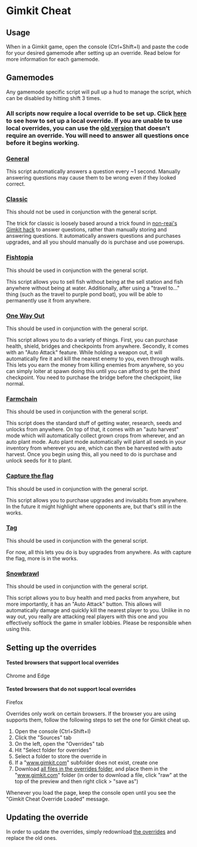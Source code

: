 # Gimkit Cheat

## Usage

When in a Gimkit game, open the console (Ctrl+Shift+I) and paste the code for your desired gamemode after setting up an override. Read below for more information for each gamemode.

## Gamemodes

Any gamemode specific script will pull up a hud to manage the script, which can be disabled by hitting shift 3 times.

### All scripts now require a local override to be set up. Click [here](#setting-up-the-overrides) to see how to set up a local override. If you are unable to use local overrides, you can use the [old version](/v1/general.js) that doesn't require an override. You will need to answer all questions once before it begins working.

### [General](/general.js)

This script automatically answers a question every ~1 second. Manually answering questions may cause them to be wrong even if they looked correct.

### [Classic](/gamemodes/classic.js)

This should not be used in conjunction with the general script.

The trick for classic is loosely based around a trick found in [non-reai's Gimkit hack](https://github.com/non-reai/Gimkit-Hacks) to answer questions, rather than manually storing and answering questions. It automatically answers questions and purchases upgrades, and all you should manually do is purchase and use powerups.

### [Fishtopia](/gamemodes/fishtopia.js)

This should be used in conjunction with the general script.

This script allows you to sell fish without being at the sell station and fish anywhere without being at water. Additionally, after using a "travel to..." thing (such as the travel to purple pond boat), you will be able to permanently use it from anywhere.

### [One Way Out](/gamemodes/one-way-out.js)

This should be used in conjunction with the general script.

This script allows you to do a variety of things. First, you can purchase health, shield, bridges and checkpoints from anywhere. Secondly, it comes with an "Auto Attack" feature. While holding a weapon out, it will automatically fire it and kill the nearest enemy to you, even through walls. This lets you earn the money from killing enemies from anywhere, so you can simply loiter at spawn doing this until you can afford to get the third checkpoint. You need to purchase the bridge before the checkpoint, like normal.

### [Farmchain](/gamemodes/farmchain.js)

This should be used in conjunction with the general script.

This script does the standard stuff of getting water, research, seeds and unlocks from anywhere. On top of that, it comes with an "auto harvest" mode which will automatically collect grown crops from wherever, and an auto plant mode. Auto plant mode automatically will plant all seeds in your inventory from wherever you are, which can then be harvested with auto harvest. Once you begin using this, all you need to do is purchase and unlock seeds for it to plant.

### [Capture the flag](/gamemodes/capture-the-flag.js)

This should be used in conjunction with the general script.

This script allows you to purchase upgrades and invisabits from anywhere. In the future it might highlight where opponents are, but that's still in the works.

### [Tag](/gamemodes/tag.js)

This should be used in conjunction with the general script.

For now, all this lets you do is buy upgrades from anywhere. As with capture the flag, more is in the works.

### [Snowbrawl](/gamemodes/snowbrawl.js)

This should be used in conjunction with the general script.

This script allows you to buy health and med packs from anywhere, but more importantly, it has an "Auto Attack" button. This allows will automatically damage and quickly kill the nearest player to you. Unlike in no way out, you really are attacking real players with this one and you effectively softlock the game in smaller lobbies. Please be responsible when using this.

## Setting up the overrides

#### Tested browsers that support local overrides
Chrome and Edge

#### Tested browsers that do not support local overrides
Firefox

Overrides only work on certain browsers. If the browser you are using supports them, follow the following steps to set the one for Gimkit cheat up.

1. Open the console (Ctrl+Shift+I)
2. Click the "Sources" tab
3. On the left, open the "Overrides" tab
4. Hit "Select folder for overrides"
5. Select a folder to store the override in
6. If a "www.gimkit.com" subfolder does not exist, create one
7. Download [all files in the overrides folder](/overrides/), and place them in the "www.gimkit.com" folder
(in order to download a file, click "raw" at the top of the preview and then right click > "save as")

Whenever you load the page, keep the console open until you see the "Gimkit Cheat Override Loaded" message.

## Updating the override

In order to update the overrides, simply redownload [the overrides](/overrides/) and replace the old ones.